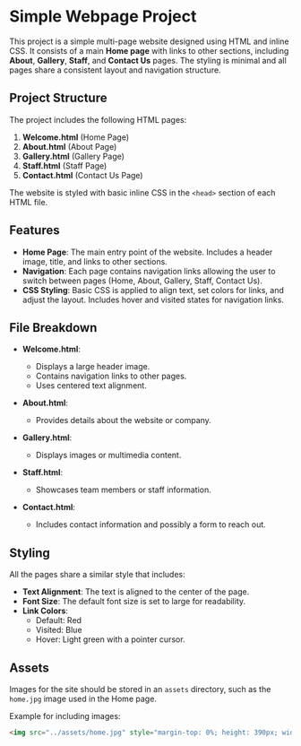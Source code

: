 # Simple Webpage Project

This project is a simple multi-page website designed using HTML and inline CSS. It consists of a main **Home page** with links to other sections, including **About**, **Gallery**, **Staff**, and **Contact Us** pages. The styling is minimal and all pages share a consistent layout and navigation structure.

## Project Structure

The project includes the following HTML pages:

1. **Welcome.html** (Home Page)
2. **About.html** (About Page)
3. **Gallery.html** (Gallery Page)
4. **Staff.html** (Staff Page)
5. **Contact.html** (Contact Us Page)

The website is styled with basic inline CSS in the `<head>` section of each HTML file.

## Features

- **Home Page**: The main entry point of the website. Includes a header image, title, and links to other sections.
- **Navigation**: Each page contains navigation links allowing the user to switch between pages (Home, About, Gallery, Staff, Contact Us).
- **CSS Styling**: Basic CSS is applied to align text, set colors for links, and adjust the layout. Includes hover and visited states for navigation links.

## File Breakdown

- **Welcome.html**: 
    - Displays a large header image.
    - Contains navigation links to other pages.
    - Uses centered text alignment.
  
- **About.html**: 
    - Provides details about the website or company.
  
- **Gallery.html**: 
    - Displays images or multimedia content.
  
- **Staff.html**: 
    - Showcases team members or staff information.
  
- **Contact.html**: 
    - Includes contact information and possibly a form to reach out.

## Styling

All the pages share a similar style that includes:

- **Text Alignment**: The text is aligned to the center of the page.
- **Font Size**: The default font size is set to large for readability.
- **Link Colors**:
    - Default: Red
    - Visited: Blue
    - Hover: Light green with a pointer cursor.

## Assets

Images for the site should be stored in an `assets` directory, such as the `home.jpg` image used in the Home page.

Example for including images:
```html
<img src="../assets/home.jpg" style="margin-top: 0%; height: 390px; width: 1470px;" />
